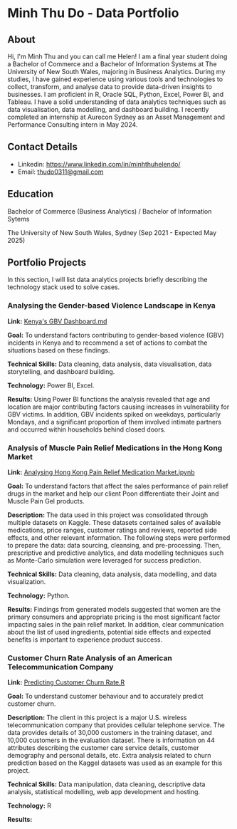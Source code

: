 # Minh Thu Do - Data Portfolio

## About
Hi, I'm Minh Thu and you can call me Helen! I am a final year student doing a Bachelor of Commerce and a Bachelor of Information Systems at The University of New South Wales, majoring in Business Analytics. 
During my studies, I have gained experience using various tools and technologies to collect, transform, and analyse data to provide data-driven insights to businesses. I am proficient in R, Oracle SQL, Python, Excel, Power BI, and Tableau. I have a solid understanding of data analytics techniques such as data visualisation, data modelling, and dashboard building. I recently completed an internship at Aurecon Sydney as an Asset Management and Performance Consulting intern in May 2024.

## Contact Details
- Linkedin: https://www.linkedin.com/in/minhthuhelendo/
- Email: thudo0311@gmail.com

## Education
Bachelor of Commerce (Business Analytics) / Bachelor of Information Sytems

The University of New South Wales, Sydney (Sep 2021 - Expected May 2025)

## Portfolio Projects
In this section, I will list data analytics projects briefly describing the technology stack used to solve cases.

### Analysing the Gender-based Violence Landscape in Kenya
**Link:** [Kenya's GBV Dashboard.md](https://github.com/helen030/GBVProject/blob/3a463cd875be8ce0dcfc836788d5e63398d624d8/Kenya's%20GBV%20Dashboard.md)

**Goal:** To understand factors contributing to gender-based violence (GBV) incidents in Kenya and to recommend a set of actions to combat the situations based on these findings.

**Technical Skills:** Data cleaning, data analysis, data visualisation, data storytelling, and dashboard building.

**Technology:** Power BI, Excel.

**Results:** Using Power BI functions the analysis revealed that age and location are major contributing factors causing increases in vulnerability for GBV victims. In addition, GBV incidents spiked on weekdays, particularly Mondays, and a significant proportion of them involved intimate partners and occurred within households behind closed doors.

### Analysis of Muscle Pain Relief Medications in the Hong Kong Market
**Link:** [Analysing Hong Kong Pain Relief Medication Market.ipynb](https://github.com/helen030/GBVProject/blob/3a463cd875be8ce0dcfc836788d5e63398d624d8/Analysing%20Hong%20Kong%20Pain%20Relief%20Medication%20Market.ipynb)

**Goal:** To understand factors that affect the sales performance of pain relief drugs in the market and help our client Poon differentiate their Joint and Muscle Pain Gel products.

**Description:** The data used in this project was consolidated through multiple datasets on Kaggle. These datasets contained sales of available medications, price ranges, customer ratings and reviews, reported side effects, and other relevant information. The following steps were performed to prepare the data: data sourcing, cleansing, and pre-processing. Then, prescriptive and predictive analytics, and data modelling techniques such as Monte-Carlo simulation were leveraged for success prediction. 

**Technical Skills:** Data cleaning, data analysis, data modelling, and data visualization.

**Technology:** Python.

**Results:** Findings from generated models suggested that women are the primary consumers and appropriate pricing is the most significant factor impacting sales in the pain relief market. In addition, clear communication about the list of used ingredients, potential side effects and expected benefits is important to experience product success. 

### Customer Churn Rate Analysis of an American Telecommunication Company
**Link:** [Predicting Customer Churn Rate.R](https://github.com/helen030/DataProject/blob/b0cab196cb61f1f512639deedddc2af17ebcbbd7/Customer%20Churn%20Rate%20Prediction%20Model.R)

**Goal:** To understand customer behaviour and to accurately predict customer churn.

**Description:** The client in this project is a major U.S. wireless telecommunication company that provides cellular telephone service. The data provides details of 30,000 customers in the training dataset, and 10,000 customers in the evaluation dataset. There is information on 44 attributes describing the customer care service details, customer demography and personal details, etc. Extra analysis related to churn prediction based on the Kaggel datasets was used as an example for this project.

**Technical Skills:** Data manipulation, data cleaning, descriptive data analysis, statistical modelling, web app development and hosting.

**Technology:** R

**Results:** 

